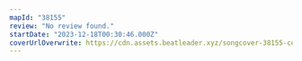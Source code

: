 ```yaml
---
mapId: "38155"
review: "No review found."
startDate: "2023-12-18T00:30:46.000Z"
coverUrlOverwrite: https://cdn.assets.beatleader.xyz/songcover-38155-cover.png
---
```


